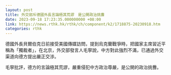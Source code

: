 ```yaml
---
layout: post
title: 外交部斥德國外長言論極其荒謬　是公開政治挑釁
date: 2023-09-18 17:23:35.000000000 +08:00
link: https://news.rthk.hk/rthk/ch/component/k2/1718875-20230918.htm
categories: rthk
---
```


德國外長貝爾伯克日前接受美國傳媒訪問，提到烏克蘭戰爭時，把國家主席習近平稱為「獨裁者」，在北京，外交部發言人毛寧說，中方對此強烈不滿，已通過外交渠道向德方提出嚴正交涉。

毛寧批評，德方的言論極其荒謬，嚴重侵犯中方政治尊嚴，是公開的政治挑釁。
